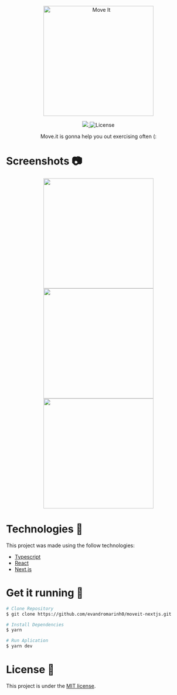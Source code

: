 <p align="center">
   <img src="./.github/logo-full.svg" alt="Move It" width="300"/>
</p>
<p align="center">	

  <a aria-label="Completed" href="https://nextlevelweek.com/episodios/react/1/edicao/4">
    <img src="https://img.shields.io/badge/Move.It-NLW 4-5965e0?logo=data:image/png;base64,iVBORw0KGgoAAAANSUhEUgAAABAAAAAQCAMAAAAoLQ9TAAAALVBMVEVHcExxWsF0XMJzXMJxWcFsUsD///9jRrzY0u6Xh9Gsn9n39fyMecy0qd2bjNJWBT0WAAAABHRSTlMA2Do606wF2QAAAGlJREFUGJVdj1cWwCAIBLEsRU3uf9xobDH8+GZwUYi8i6ucJwrxKE+7D0G9Q4vlYqtmCSjndr4CgCgzlyFgfKfKCVO0LrPKjmiqMxGXkJwNnXskqWG+1oSM+BSwD8f29YLNjvx/OQrn+g99oQSoNmt3PgAAAABJRU5ErkJggg=="></img>
  </a>
  <img alt="License" src="https://img.shields.io/github/license/LeonneBrito/moveit-nlw4?color=%235965E0" />
</p>
<p align="center">
  Move.it is gonna help you out exercising often (:
</p>

# Screenshots :camera:
<div align="center">
  <img src="./.github/moveit-home.png" width="300px">
  <img src="./.github/dark-theme.png" width="300px">
  <img src="./.github/light-theme.png" width="300px">
</div>

# Technologies :rocket:
This project was made using the follow technologies:
* [Typescript](https://www.typescriptlang.org/)      
* [React](https://reactjs.org/)      
* [Next.js](https://nextjs.org/)  

# Get it running :electric_plug:
```bash
# Clone Repository
$ git clone https://github.com/evandromarinh0/moveit-nextjs.git
```
```bash
# Install Dependencies
$ yarn 

# Run Aplication
$ yarn dev
```

# License :page_facing_up:

This project is under the [MIT license](./LICENSE).

